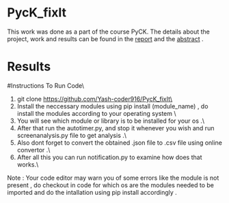 # PycK_fixIt
This work was done as a part of the course PyCK.
The details about the project, work and results can be found in the [report](https://github.com/Yash-coder916/PycK_fixIt/blob/main/PycK_FixIt_Report.pdf) and the [abstract](https://github.com/Yash-coder916/PycK_fixIt/blob/main/PyCK_FixIt_Abstract.pdf) .
# Results 







#Instructions To Run Code\
 1. git clone https://github.com/Yash-coder916/PycK_fixIt\ 
 2. Install the neccessary modules using pip install (module_name) , do install the modules according to your operating system \
 3. You will see which module or library is to be installed for your os .\
 4. After that run the autotimer.py, and stop it whenever you wish and run screenanalysis.py file to get analysis .\
 5. Also dont forget to convert the obtained .json file to .csv file using online convertor .\
 6. After all this you can run notification.py to examine how does that works.\

Note : Your code editor may warn you of some errors like the module is not present , do checkout in code for which os are the modules needed to be imported and do the intallation 
using pip install accordingly .
